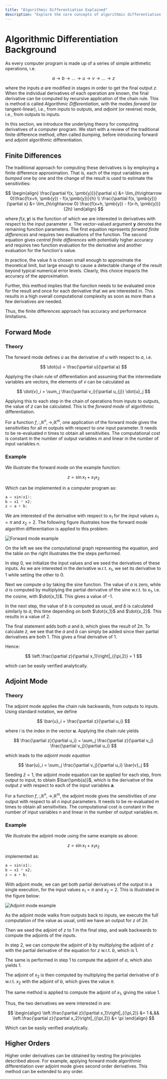 ```yaml
---
title: "Algorithmic Differentiation Explained"
description: "Explore the core concepts of algorithmic differentiation, including forward and adjoint modes, for efficient computational derivatives."
---
```


# Algorithmic Differentiation Background

As every computer program is made up of a series of simple arithmetic operations,
i.e.

$$
a \rightarrow b \rightarrow \ldots \rightarrow u \rightarrow v \rightarrow \ldots \rightarrow z
$$

where the inputs $a$ are modified in stages
in order to get the final output $z$.
When the individual derivatives of each operation are known,
the final derivative can be computed by recursive application of the chain rule.
This is method is called *Algorithmic Differentiation*,
with the modes *forward* (or tangent-linear), i.e., from inputs to outputs,
and *adjoint* (or reverse) mode, i.e., from outputs to inputs.

In this section,
we introduce the underlying theory for computing derivatives of a computer program.
We start with a review of the traditional finite difference method,
often called *bumping*,
before introducing forward and adjoint algorithmic differentiation.

## Finite Differences

The traditional approach for computing these derivatives
is by employing a finite difference approximation.
That is, each of the input variables are *bumped* one by one
and the change of the result is used to estimate the sensitivities:

$$
\begin{align}
\frac{\partial f(x, \pmb{y})}{\partial x} &= \lim_{h\rightarrow 0}\frac{f(x+h, \pmb{y}) - f(x,\pmb{y})}{h}  \\
\frac{\partial f(x, \pmb{y})}{\partial x} &= \lim_{h\rightarrow 0} \frac{f(x+h, \pmb{y}) - f(x-h, \pmb{y})}{2h}
\end{align}
$$

where $f(x, \pmb{y})$ is the function of which we are interested in derivatives
with respect to the input parameter $x$.
The vector-valued argument $\pmb{y}$ denotes the remaining function parameters.
The first equation represents *forward finite differences* and requires two
evaluations of the function.
The second equation gives *central finite differences*
with potentially higher accuracy
and requires two function evaluation for the derivative and another evaluation
for the function's value.

In practice, the value $h$ is chosen small enough to approximate the theoretical limit,
but large enough to cause a detectable change of the result beyond typical numerical error levels.
Clearly, this choice impacts the accuracy of the approximation.

Further, this method implies that the function needs to be evaluated
once for the result and once for each derivative that we are interested in.
This results in a high overall computational complexity
as soon as more than a few derivatives are needed.

Thus, the finite differences approach has accuracy and performance limitations.

## Forward Mode

### Theory

The forward mode defines $\dot{u}$
as the derivative of $u$ with respect to $a$, i.e.

$$
\dot{u} = \frac{\partial u}{\partial a}
$$

Applying the chain rule of differentiation
and assuming that the intermediate variables are vectors,
the elements of $\dot{v}$ can be calculated as

$$
\dot{v}_i = \sum_j \frac{\partial v_i}{\partial u_{j}} \dot{u}_j
$$

Applying this to each step in the chain of operations from inputs to outputs,
the value of $\dot{z}$ can be calculated.
This is the *forward mode* of algorithmic differentiation.

For a function $f,{:},\mathbb{R}^n,{\rightarrow},\mathbb{R}^m$,
one application of the forward mode
gives the sensitivities for all $m$ outputs with respect to
*one* input parameter.
It needs to be re-evaluated $n$ times to obtain all sensitivities.
The computational cost is constant in the number of output variables $m$
and linear in the number of input variables $n$.

### Example

We illustrate the forward mode on the example function:

$$
z = \sin x_1 + x_1 x_2
$$

Which can be implemented in a computer program as:

```c++
a = sin(x1);
b = x1 * x2;
z = a + b;
```

We are interested of the derivative with respect to $x_1$
for the input values $x_1 = \pi$ and $x_2 = 2$.
The following figure illustrates how the forward mode algorithm differentiation
is applied to this problem:

![Forward mode example](../images/forward_illustration.svg)

On the left we see the computational graph representing the equation,
and the table on the right illustrates the the steps performed.

In step 0, we initialize the input values and we seed the derivatives
of these inputs.
As we are interested in the derivative w.r.t. $x_1$,
we set its derivative to 1 while setting the other to 0.

Next we compute $a$ by taking the sine function.
The value of $a$ is zero,
while $\dot{a}$ is computed by multiplying
the partial derivative of the sine w.r.t. to $x_1$,
i.e. the cosine, with $\dot{x_1}$.
This gives a value of -1.

In the next step, the value of $b$ is computed as usual,
and $\dot{b}$ is calculated similarly to $\dot{a}$,
this time depending on both  $\dot{x_1}$ and $\dot{x_2}$.
This results in a value of 2.

The final statement adds both $a$ and $b$,
which gives the result of $2\pi$.
To calculate $\dot{z}$,
we see that the  $\dot{a}$ and $\dot{b}$
can simply be added
since their partial derivatives are both 1.
This gives a final derivative of 1.

Hence:

$$
\left.\frac{\partial z}{\partial x_1}\right|_{(\pi,2)} = 1
$$

which can be easily verified analytically.

## Adjoint Mode

### Theory

The adjoint mode applies the chain rule backwards,
from outputs to inputs.
Using standard notation, we define

$$
\bar{u}_i = \frac{\partial z}{\partial u_i}
$$

where $i$ is the index in the vector $\pmb{u}$.
Applying the chain rule yields

$$
\frac{\partial z}{\partial u_i} = \sum_j \frac{\partial z}{\partial v_j} \frac{\partial v_j}{\partial u_i}
$$

which leads to the *adjoint mode equation*

$$
\bar{u}_i    =  \sum_j \frac{\partial v_j}{\partial u_i} \bar{v}_j
$$

Seeding $\bar{z} = 1$,
the adjoint mode equation can be applied for each step,
from output to input,
to obtain $\bar{\pmb{a}}$,
which is the derivative of the output $z$
with respect to each of the input variables $\pmb{a}$.

For a function $f,{:},\mathbb{R}^n,{\rightarrow},\mathbb{R}^m$,
the adjoint mode gives the sensitivities of *one* output
with respect to all $n$ input parameters.
It needs to be re-evaluated $m$ times to obtain all sensitivities.
The computational cost is constant in the number of input variables $n$
and linear in the number of output variables $m$.

### Example

We illustrate the adjoint mode using the same example as above:

$$
z = \sin x_1 + x_1 x_2
$$

implemented as:

```c++
a = sin(x1);
b = x1 * x2;
z = a + b;
```

With adjoint mode, we can get both partial derivatives of the output
in a single execution,
for the input values $x_1 = \pi$ and $x_2 = 2$.
This is illustrated in the figure below:

![Adjoint mode example](../images/adjoint_illustration.svg)

As the adjoint mode walks from outputs back to inputs,
we execute the full computation of the value as usual,
until we have an output for $z$ of $2\pi$.

Then we seed the adjoint of $z$ to 1 in the final step,
and walk backwards to compute the adjoints of the inputs.

In step 2, we can compute the adjoint of $b$ by multiplying
the adjoint of $z$ with the partial derivative of the equation
for $z$ w.r.t. $b$, which is 1.

The same is performed in step 1 to compute the adjoint of $a$,
which also yields 1.

The adjoint of $x_2$ is then computed by multiplying the partial
derivative of $b$ w.r.t. $x_2$ with the adjoint of $b$,
which gives the value $\pi$.

The same method is applied to compute the adjoint of $x_1$,
giving the value 1.

Thus, the two derivatives we were interested in are:

$$
\begin{align}
\left.\frac{\partial z}{\partial x_1}\right|_{(\pi,2)} &= 1 &,&&
\left.\frac{\partial z}{\partial x_2}\right|_{(\pi,2)} &= \pi
\end{align}
$$

Which can be easily verified analytically.

## Higher Orders

Higher order derivatives can be obtained by nesting the principles described above.
For example, applying forward mode algorithmic differentiation over adjoint mode
gives second order derivatives.
This method can be extended to any order.
